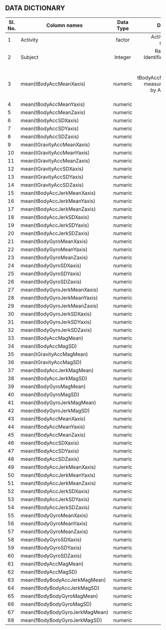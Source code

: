## DATA DICTIONARY

|Sl. No.| Column  names | Data Type     | Description  |
|-------| ------------- |:-------------:| ------------:|
|1		| Activity      | factor 		| Activities each subject did 	|
|2		| Subject		| Integer		| Range 1-30. Identifier for each subject|
|3|mean(tBodyAccMeanXaxis)|	numeric		|Mean of tBodyAccMeanXaxis measure grouped by Activity and subject|
|4|mean(tBodyAccMeanYaxis)	  | numeric | 		| Mean of tBodyAccMeanYaxis measure grouped by Activity and subject |
|5|mean(tBodyAccMeanZaxis)	  | numeric | 		| Mean of tBodyAccMeanZaxis measure grouped by Activity and subject |
|6|mean(tBodyAccSDXaxis)	  | numeric | 		| Mean of tBodyAccSDXaxis measure grouped by Activity and subject |
|7|mean(tBodyAccSDYaxis)	  | numeric |			| Mean of tBodyAccSDYaxis measure grouped by Activity and subject |
|8|mean(tBodyAccSDZaxis)	  | numeric |			| Mean of tBodyAccSDZaxis measure grouped by Activity and subject |
|9|mean(tGravityAccMeanXaxis) 	| numeric |			| Mean of tGravityAccMeanXaxis measure grouped by Activity and subject |
|10|mean(tGravityAccMeanYaxis)	| numeric |			| Mean of tGravityAccMeanYaxis measure grouped by Activity and subject |
|11|mean(tGravityAccMeanZaxis)	| numeric |			| Mean of tGravityAccMeanZaxis measure grouped by Activity and subject |
|12|mean(tGravityAccSDXaxis)	| numeric |			| Mean of tGravityAccSDXaxis measure grouped by Activity and subject |
|13|mean(tGravityAccSDYaxis)	| numeric |			| Mean of tGravityAccSDYaxis measure grouped by Activity and subject |
|14|mean(tGravityAccSDZaxis)	| numeric |			| Mean of tGravityAccSDZaxis measure grouped by Activity and subject |
|15|mean(tBodyAccJerkMeanXaxis)	| numeric |			| Mean of tBodyAccJerkMeanXaxis measure grouped by Activity and subject |
|16|mean(tBodyAccJerkMeanYaxis)	| numeric |			| Mean of tBodyAccJerkMeanYaxis measure grouped by Activity and subject |
|17|mean(tBodyAccJerkMeanZaxis)	| numeric |			| Mean of tBodyAccJerkMeanZaxis measure grouped by Activity and subject |
|18|mean(tBodyAccJerkSDXaxis)	| numeric |			| Mean of tBodyAccJerkSDXaxis measure grouped by Activity and subject |
|19|mean(tBodyAccJerkSDYaxis)	| numeric |			| Mean of tBodyAccJerkSDYaxis measure grouped by Activity and subject |
|20|mean(tBodyAccJerkSDZaxis)	| numeric |			| Mean of tBodyAccJerkSDZaxis measure grouped by Activity and subject |
|21|mean(tBodyGyroMeanXaxis)	| numeric |			| Mean of tBodyGyroMeanXaxis measure grouped by Activity and subject |
|22|mean(tBodyGyroMeanYaxis)	| numeric |			| Mean of tBodyGyroMeanYaxis measure grouped by Activity and subject |
|23|mean(tBodyGyroMeanZaxis)	| numeric |			| Mean of tBodyGyroMeanZaxis measure grouped by Activity and subject |
|24|mean(tBodyGyroSDXaxis)		| numeric |			| Mean of tBodyGyroSDXaxis measure grouped by Activity and subject |
|25|mean(tBodyGyroSDYaxis)		| numeric |			| Mean of tBodyGyroSDYaxis measure grouped by Activity and subject |
|26|mean(tBodyGyroSDZaxis)		| numeric |			| Mean of tBodyGyroSDZaxis measure grouped by Activity and subject |
|27|mean(tBodyGyroJerkMeanXaxis)	| numeric |			| Mean of tBodyGyroJerkMeanXaxis measure grouped by Activity and subject |
|28|mean(tBodyGyroJerkMeanYaxis)	| numeric |			| Mean of tBodyGyroJerkMeanYaxis measure grouped by Activity and subject |
|29|mean(tBodyGyroJerkMeanZaxis)	| numeric |			| Mean of tBodyGyroJerkMeanZaxis measure grouped by Activity and subject |
|30|mean(tBodyGyroJerkSDXaxis)		| numeric |			| Mean of tBodyGyroJerkSDXaxis measure grouped by Activity and subject |
|31|mean(tBodyGyroJerkSDYaxis)		| numeric |			| Mean of tBodyGyroJerkSDYaxis measure grouped by Activity and subject |
|32|mean(tBodyGyroJerkSDZaxis)		| numeric |			| Mean of tBodyGyroJerkSDZaxis measure grouped by Activity and subject |
|33|mean(tBodyAccMagMean)		| numeric |			| Mean of tBodyAccMagMean measure grouped by Activity and subject |
|34|mean(tBodyAccMagSD)			| numeric |			| Mean of tBodyAccMagSD measure grouped by Activity and subject |
|35|mean(tGravityAccMagMean)	| numeric |			| Mean of tGravityAccMagMean measure grouped by Activity and subject |
|36|mean(tGravityAccMagSD)		| numeric |			| Mean of tGravityAccMagSD measure grouped by Activity and subject |
|37|mean(tBodyAccJerkMagMean)	| numeric |			| Mean of tBodyAccJerkMagMean measure grouped by Activity and subject |
|38|mean(tBodyAccJerkMagSD)		| numeric |			| Mean of tBodyAccJerkMagSD measure grouped by Activity and subject |
|39|mean(tBodyGyroMagMean)		| numeric |			| Mean of tBodyGyroMagMean measure grouped by Activity and subject |
|40|mean(tBodyGyroMagSD)		| numeric |			| Mean of tBodyGyroMagSD measure grouped by Activity and subject |
|41|mean(tBodyGyroJerkMagMean)	| numeric |			| Mean of tBodyGyroJerkMagMean measure grouped by Activity and subject |
|42|mean(tBodyGyroJerkMagSD)	| numeric |			| Mean of tBodyGyroJerkMagSD measure grouped by Activity and subject |
|43|mean(fBodyAccMeanXaxis)		| numeric |			| Mean of fBodyAccMeanXaxis measure grouped by Activity and subject |
|44|mean(fBodyAccMeanYaxis)		| numeric |			| Mean of fBodyAccMeanYaxis measure grouped by Activity and subject |
|45|mean(fBodyAccMeanZaxis)		| numeric |			| Mean of fBodyAccMeanZaxis measure grouped by Activity and subject |
|46|mean(fBodyAccSDXaxis)		| numeric |			| Mean of fBodyAccSDXaxis measure grouped by Activity and subject |
|47|mean(fBodyAccSDYaxis)		| numeric |			| Mean of fBodyAccSDYaxis measure grouped by Activity and subject |
|48|mean(fBodyAccSDZaxis)		| numeric |			| Mean of fBodyAccSDZaxis measure grouped by Activity and subject |
|49|mean(fBodyAccJerkMeanXaxis)		| numeric |			| Mean of fBodyAccJerkMeanXaxis measure grouped by Activity and subject |
|50|mean(fBodyAccJerkMeanYaxis)		| numeric |			| Mean of fBodyAccJerkMeanYaxis measure grouped by Activity and subject |
|51|mean(fBodyAccJerkMeanZaxis)		| numeric |			| Mean of fBodyAccJerkMeanZaxis measure grouped by Activity and subject |
|52|mean(fBodyAccJerkSDXaxis)		| numeric |			| Mean of fBodyAccJerkSDXaxis measure grouped by Activity and subject |
|53|mean(fBodyAccJerkSDYaxis)		| numeric |			| Mean of fBodyAccJerkSDYaxis measure grouped by Activity and subject |
|54|mean(fBodyAccJerkSDZaxis)		| numeric |			| Mean of fBodyAccJerkSDZaxis measure grouped by Activity and subject |
|55|mean(fBodyGyroMeanXaxis)		| numeric |			| Mean of fBodyGyroMeanXaxis measure grouped by Activity and subject |
|56|mean(fBodyGyroMeanYaxis)		| numeric |			| Mean of fBodyGyroMeanYaxis measure grouped by Activity and subject |
|57|mean(fBodyGyroMeanZaxis)		| numeric |			| Mean of fBodyGyroMeanZaxis measure grouped by Activity and subject |
|58|mean(fBodyGyroSDXaxis)			| numeric |			| Mean of fBodyGyroSDXaxis measure grouped by Activity and subject |
|59|mean(fBodyGyroSDYaxis)			| numeric |			| Mean of fBodyGyroSDYaxis measure grouped by Activity and subject |
|60|mean(fBodyGyroSDZaxis)			| numeric |			| Mean of fBodyGyroSDZaxis measure grouped by Activity and subject |
|61|mean(fBodyAccMagMean)			| numeric |			| Mean of fBodyAccMagMean measure grouped by Activity and subject |
|62|mean(fBodyAccMagSD)				| numeric |			| Mean of fBodyAccMagSD measure grouped by Activity and subject |
|63|mean(fBodyBodyAccJerkMagMean)	| numeric |			| Mean of fBodyBodyAccJerkMagMean measure grouped by Activity and subject |
|64|mean(fBodyBodyAccJerkMagSD)		| numeric |			| Mean of fBodyBodyAccJerkMagSD measure grouped by Activity and subject |
|65|mean(fBodyBodyGyroMagMean)		| numeric |			| Mean of fBodyBodyGyroMagMean measure grouped by Activity and subject |
|66|mean(fBodyBodyGyroMagSD)		| numeric |			| Mean of fBodyBodyGyroMagSD measure grouped by Activity and subject |
|67|mean(fBodyBodyGyroJerkMagMean)	| numeric |			| Mean of fBodyBodyGyroJerkMagMean measure grouped by Activity and subject |
|68|mean(fBodyBodyGyroJerkMagSD)	| numeric |			| Mean of fBodyBodyGyroJerkMagSD measure grouped by Activity and subject |
